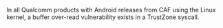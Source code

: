 In all Qualcomm products with Android releases from CAF using the Linux kernel, a buffer over-read vulnerability exists in a TrustZone syscall.